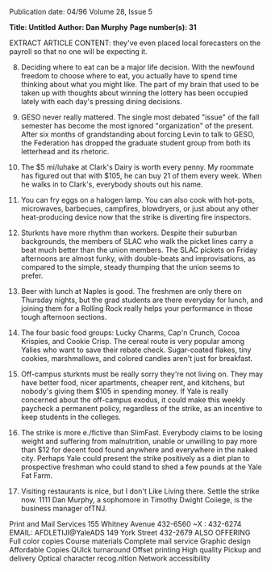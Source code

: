 Publication date: 04/96
Volume 28, Issue 5

**Title: Untitled**
**Author: Dan Murphy**
**Page number(s): 31**

EXTRACT ARTICLE CONTENT:
they've even placed local forecasters on the payroll so that no one 
will be expecting it. 

8) Deciding where to eat can be a major life decision. 
With the newfound freedom to choose where to eat, you 
actually have to spend time thinking about what you might like. 
The part of my brain that used to be taken up with thoughts 
about winning the lottery has been occupied lately with each day's 
pressing dining decisions. 

9) GESO never really mattered. 
The single most debated "issue" of the fall semester has 
become the most ignored "organization" of the present. After six 
months of grandstanding about forcing Levin to talk to GESO, 
the Federation has dropped the graduate student group from both 
its letterhead and its rhetoric. 

10) The $5 mi/luhake at Clark's Dairy is worth every penny. 
My roommate has figured out that with $105, he can buy 21 
of them every week. When he walks in to Clark's, everybody 
shouts out his name. 

11) You can fry eggs on a halogen lamp. 
You can also cook with hot-pots, microwaves, barbecues, 
campfires, blowdryers, or just about any other heat-producing 
device now that the strike is diverting fire inspectors. 

12) Sturknts have more rhythm than workers. 
Despite their suburban backgrounds, the members of SLAC 
who walk the picket lines carry a beat much better than the union 
members. The SLAC pickets on Friday afternoons are almost 
funky, with double-beats and improvisations, as compared to the 
simple, steady thumping that the union seems to prefer. 

13) Beer with lunch at Naples is good. 
The freshmen are only there on Thursday nights, but the grad 
students are there everyday for lunch, and joining them for a 
Rolling Rock really helps your performance in those tough 
afternoon sections. 

14) The four basic food groups: Lucky Charms, Cap'n Crunch, Cocoa 
Krispies, and Cookie Crisp. 
The cereal route is very popular among Yalies who want to 
save their rebate check. Sugar-coated flakes, tiny cookies, 
marshmallows, and colored candies aren't just for breakfast. 

15) Off-campus sturknts must be really sorry they're not living on. 
They may have better food, nicer apartments, cheaper rent, 
and kitchens, but nobody's giving them $105 in spending money. 
If Yale is really concerned about the off-campus exodus, it could 
make this weekly paycheck a permanent policy, regardless of the 
strike, as an incentive to keep students in the colleges. 

16) The strike is more e./fictive than SlimFast. 
Everybody claims to be losing weight and suffering from 
malnutrition, unable or unwilling to pay more than $12 for 
decent food found anywhere and everywhere in the naked city. 
Perhaps Yale could present the strike positively as a diet plan to 
prospective freshman who could stand to shed a few pounds at 
the Yale Fat Farm. 

17) Visiting restaurants is nice, but I don't Like Living there. 
Settle the strike now. 
1111 
Dan Murphy, a sophomore in Timothy Dwight Coiiege, is the 
business manager ofTNJ.



Print and 
Mail 
Services 
155 Whitney Avenue 
432-6560 
~X : 432-6274 
EMAIL: AFDLETIJI@YaleADS 
149 York Street 
432-2679 
ALSO OFFERING 
Full color copies 
Course materials 
Complete mail service 
Graphic design 
Affordable Copies 
QUlck turnaround 
Offset printing 
High quality 
Pickup and 
delivery 
Optical character recog.nltlon 
Network accessibility